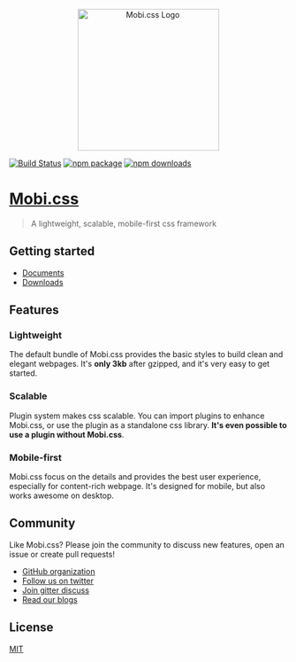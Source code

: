 <p align="center">
  <a href="http://getmobicss.com/">
    <img width="256" alt="Mobi.css Logo" src="http://getmobicss.com/img/mobi-logo.png"/>
  </a>
</p>

[![Build Status](https://img.shields.io/travis/mobi-css/mobi.css.svg?style=flat-square)](https://travis-ci.org/mobi-css/mobi.css) [![npm package](https://img.shields.io/npm/v/mobi.css.svg?style=flat-square)](https://www.npmjs.org/package/mobi.css) [![npm downloads](http://img.shields.io/npm/dm/mobi.css.svg?style=flat-square)](https://www.npmjs.org/package/mobi.css)

# [Mobi.css](http://getmobicss.com)

> A lightweight, scalable, mobile-first css framework

## Getting started

- [Documents](http://getmobicss.com)
- [Downloads](https://github.com/mobi-css/mobi.css/releases)

## Features

### Lightweight

The default bundle of Mobi.css provides the basic styles to build clean and elegant webpages. It's **only 3kb** after gzipped, and it's very easy to get started.

### Scalable

Plugin system makes css scalable. You can import plugins to enhance Mobi.css, or use the plugin as a standalone css library. **It's even possible to use a plugin without Mobi.css**.

### Mobile-first

Mobi.css focus on the details and provides the best user experience, especially for content-rich webpage. It's designed for mobile, but also works awesome on desktop.

## Community

Like Mobi.css? Please join the community to discuss new features, open an issue or create pull requests!

- [GitHub organization](http://github.com/mobi-css)
- [Follow us on twitter](https://twitter.com/mobi_css)
- [Join gitter discuss](https://gitter.im/mobi-css)
- [Read our blogs](https://medium.com/@mobi_css)

## License

[MIT](https://github.com/mobi-css/mobi.css/blob/master/LICENSE)
